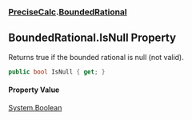 ### [PreciseCalc](PreciseCalc.md 'PreciseCalc').[BoundedRational](PreciseCalc.BoundedRational.md 'PreciseCalc.BoundedRational')

## BoundedRational.IsNull Property

Returns true if the bounded rational is null (not valid).

```csharp
public bool IsNull { get; }
```

#### Property Value
[System.Boolean](https://docs.microsoft.com/en-us/dotnet/api/System.Boolean 'System.Boolean')